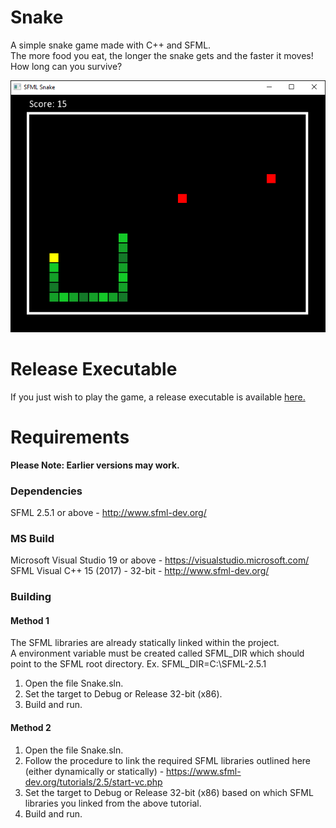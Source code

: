 # Snake
A simple snake game made with C++ and SFML.  
The more food you eat, the longer the snake gets and the faster it moves! How long can you survive?

![snakeGif](Screenshots/snake.gif)  
  
# Release Executable
If you just wish to play the game, a release executable is available [here.](https://github.com/Luke-LoPresti/SFML-Snake/releases/tag/1.0)  
  
# Requirements
**Please Note: Earlier versions may work.**  
  
### Dependencies
SFML 2.5.1 or above - http://www.sfml-dev.org/  

### MS Build
Microsoft Visual Studio 19 or above - https://visualstudio.microsoft.com/  
SFML Visual C++ 15 (2017) - 32-bit - http://www.sfml-dev.org/  
  
### Building
#### Method 1  
The SFML libraries are already statically linked within the project.  
A environment variable must be created called SFML_DIR which should point to the SFML root directory. Ex. SFML_DIR=C:\SFML-2.5.1  
1. Open the file Snake.sln.
1. Set the target to Debug or Release 32-bit (x86).
1. Build and run.  
  
#### Method 2
1. Open the file Snake.sln.
1. Follow the procedure to link the required SFML libraries outlined here (either dynamically or statically) - https://www.sfml-dev.org/tutorials/2.5/start-vc.php
1. Set the target to Debug or Release 32-bit (x86) based on which SFML libraries you linked from the above tutorial.
1. Build and run.  
